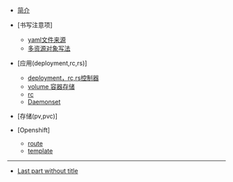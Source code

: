 * [简介](README.md)

* [书写注意项]
  * [yaml文件来源](2018-05-29-yaml-from+write-note.md)
  * [多资源对象写法](2018-05-29-multi-kind-list.md)

* [应用(deployment,rc,rs)]
  * [deployment，rc,rs控制器](application/2018-05-31-deployment-rc-rs.md)
  * [volume 容器存储](application/2018-05-31-deployment-volume.md)
  * [rc](part1/gitbook.md)
  * [Daemonset](part1/gitbook.md)

* [存储(pv,pvc)]


* [Openshift]
  * [route](part2/feedback_please.md)
  * [template](part2/better_tools.md)

----

* [Last part without title](part3/title.md)
